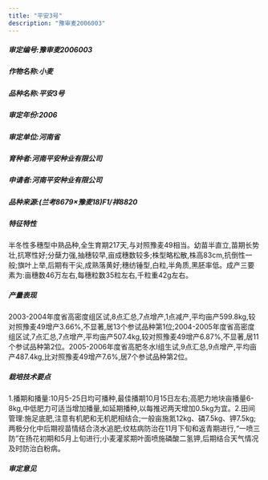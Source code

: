 ```yaml
---
title: "平安3号"
description: "豫审麦2006003"
---
```

##### 审定编号:豫审麦2006003

##### 作物名称:小麦

##### 品种名称:平安3号

##### 审定年份:2006

##### 审定单位:河南省

##### 育种者:河南平安种业有限公司

##### 申请者:河南平安种业有限公司

##### 品种来源:(兰考8679×豫麦18)F1/祥8820

##### 特征特性
半冬性多穗型中熟品种,全生育期217天,与对照豫麦49相当。幼苗半直立,苗期长势壮,抗寒性好;分蘖力强,抽穗较早,亩成穗数较多;株型略松散,株高83cm,抗倒性一般;旗叶上举,后期有干尖,成熟落黄好;穗纺锤型,白粒,半角质,黑胚率低。成产三要素为:亩穗数46万左右,每穗粒数35粒左右,千粒重42g左右。

##### 产量表现
2003-2004年度省高密度组区试,8点汇总,7点增产,1点减产,平均亩产599.8kg,较对照豫麦49增产3.66%,不显著,居13个参试品种第1位;2004-2005年度省高密度组区试,7点汇总,7点增产,平均亩产507.4kg,较对照豫麦49增产6.87%,不显著,居11个参试品种第2位。2005-2006年度省高肥冬水Ⅰ组生试,9点汇总,9点增产,平均亩产487.4kg,比对照豫麦49增产7.6%,居7个参试品种第2位。

##### 栽培技术要点
1.播期和播量:10月5-25日均可播种,最佳播期10月15日左右;高肥力地块亩播量6-8kg,中低肥力可适当增加播量,如延期播种,以每推迟两天增加0.5kg为宜。2.田间管理:施足底肥,注意有机肥和无机肥相结合;一般亩施氮12kg、磷7.5kg、钾7.5kg;两极分化中后期视苗情结合浇水追肥;纹枯病防治在11月下旬和返青期进行,“一喷三防”在扬花初期和5月上旬进行;小麦灌浆期叶面喷施磷酸二氢钾,后期结合天气情况及时防治白粉病。

##### 审定意见

